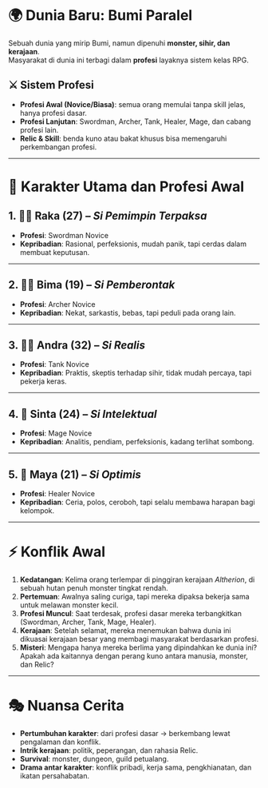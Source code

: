 # 🌍 Dunia Baru: Bumi Paralel
Sebuah dunia yang mirip Bumi, namun dipenuhi **monster, sihir, dan kerajaan**.  
Masyarakat di dunia ini terbagi dalam **profesi** layaknya sistem kelas RPG.  

## ⚔️ Sistem Profesi
- **Profesi Awal (Novice/Biasa)**: semua orang memulai tanpa skill jelas, hanya profesi dasar.  
- **Profesi Lanjutan**: Swordman, Archer, Tank, Healer, Mage, dan cabang profesi lain.  
- **Relic & Skill**: benda kuno atau bakat khusus bisa memengaruhi perkembangan profesi.  

---

# 👥 Karakter Utama dan Profesi Awal

## 1. 🧑‍💼 Raka (27) – *Si Pemimpin Terpaksa*
- **Profesi**: Swordman Novice  
- **Kepribadian**: Rasional, perfeksionis, mudah panik, tapi cerdas dalam membuat keputusan.  

---

## 2. 🧑‍🎤 Bima (19) – *Si Pemberontak*
- **Profesi**: Archer Novice  
- **Kepribadian**: Nekat, sarkastis, bebas, tapi peduli pada orang lain.  

---

## 3. 👨‍🔧 Andra (32) – *Si Realis*
- **Profesi**: Tank Novice  
- **Kepribadian**: Praktis, skeptis terhadap sihir, tidak mudah percaya, tapi pekerja keras.  

---

## 4. 👩‍ Sinta (24) – *Si Intelektual*
- **Profesi**: Mage Novice  
- **Kepribadian**: Analitis, pendiam, perfeksionis, kadang terlihat sombong.  

---

## 5. 👩 Maya (21) – *Si Optimis*
- **Profesi**: Healer Novice  
- **Kepribadian**: Ceria, polos, ceroboh, tapi selalu membawa harapan bagi kelompok.  

---

# ⚡️ Konflik Awal
1. **Kedatangan**: Kelima orang terlempar di pinggiran kerajaan *Altherion*, di sebuah hutan penuh monster tingkat rendah.  
2. **Pertemuan**: Awalnya saling curiga, tapi mereka dipaksa bekerja sama untuk melawan monster kecil.  
3. **Profesi Muncul**: Saat terdesak, profesi dasar mereka terbangkitkan (Swordman, Archer, Tank, Mage, Healer).  
4. **Kerajaan**: Setelah selamat, mereka menemukan bahwa dunia ini dikuasai kerajaan besar yang membagi masyarakat berdasarkan profesi.  
5. **Misteri**: Mengapa hanya mereka berlima yang dipindahkan ke dunia ini? Apakah ada kaitannya dengan perang kuno antara manusia, monster, dan Relic?  

---

# 🎭 Nuansa Cerita
- **Pertumbuhan karakter**: dari profesi dasar → berkembang lewat pengalaman dan konflik.  
- **Intrik kerajaan**: politik, peperangan, dan rahasia Relic.  
- **Survival**: monster, dungeon, guild petualang.  
- **Drama antar karakter**: konflik pribadi, kerja sama, pengkhianatan, dan ikatan persahabatan.